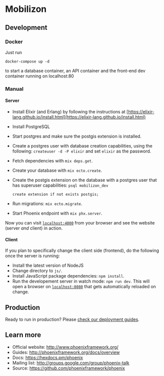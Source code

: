 # Mobilizon

## Development

### Docker

Just run
```
docker-compose up -d
```
to start a database container, an API container and the front-end dev container running on localhost:80

### Manual

#### Server

  * Install Elixir (and Erlang) by following the instructions at [https://elixir-lang.github.io/install.html](https://elixir-lang.github.io/install.html)
  * Install PostgreSQL
  * Start postgres and make sure the postgis extension is installed.
  * Create a postgres user with database creation capabilities, using the
    following: `createuser -d -P elixir` and set `elixir` as the password.
  * Fetch dependencies with `mix deps.get`.
  * Create your database with `mix ecto.create`.
  * Create the postgis extension on the database with a postgres user that has
    superuser capabilities: `psql mobilizon_dev`

    ``` create extension if not exists postgis; ```

  * Run migrations: `mix ecto.migrate`.
  * Start Phoenix endpoint with `mix phx.server`.

Now you can visit [`localhost:4000`](http://localhost:4000) from your browser
and see the website (server *and* client) in action.

#### Client

If you plan to specifically change the client side (frontend), do the following
once the server is running:

  * Install the latest version of NodeJS
  * Change directory to `js/`.
  * Install JavaScript package dependencies: `npm install`.
  * Run the developement server in watch mode: `npm run dev`. This will open a
    browser on [`localhost:8080`](http://localhost:8080) that gets
    automatically reloaded on change.

## Production

Ready to run in production? Please [check our deployment guides](http://www.phoenixframework.org/docs/deployment).

## Learn more

  * Official website: http://www.phoenixframework.org/
  * Guides: http://phoenixframework.org/docs/overview
  * Docs: https://hexdocs.pm/phoenix
  * Mailing list: http://groups.google.com/group/phoenix-talk
  * Source: https://github.com/phoenixframework/phoenix
